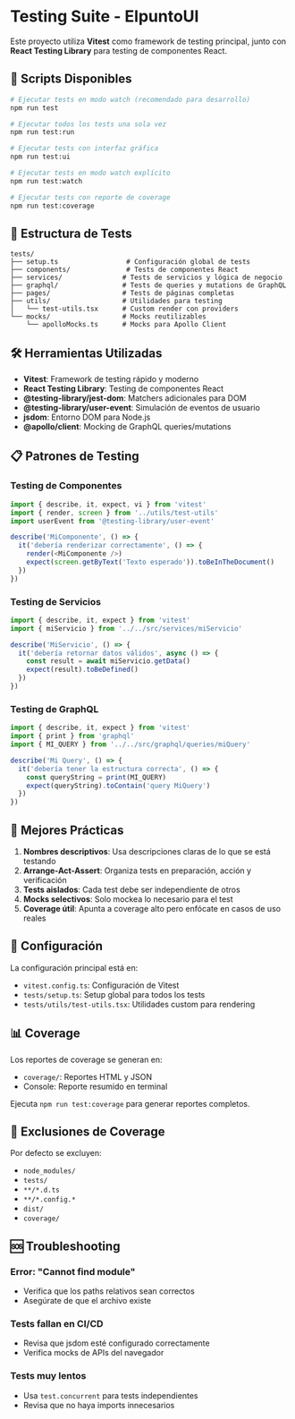 # Testing Suite - ElpuntoUI

Este proyecto utiliza **Vitest** como framework de testing principal, junto con **React Testing Library** para testing de componentes React.

## 🚀 Scripts Disponibles

```bash
# Ejecutar tests en modo watch (recomendado para desarrollo)
npm run test

# Ejecutar todos los tests una sola vez
npm run test:run

# Ejecutar tests con interfaz gráfica
npm run test:ui

# Ejecutar tests en modo watch explícito
npm run test:watch

# Ejecutar tests con reporte de coverage
npm run test:coverage
```

## 📁 Estructura de Tests

```
tests/
├── setup.ts                 # Configuración global de tests
├── components/              # Tests de componentes React
├── services/               # Tests de servicios y lógica de negocio
├── graphql/                # Tests de queries y mutations de GraphQL
├── pages/                  # Tests de páginas completas
├── utils/                  # Utilidades para testing
│   └── test-utils.tsx      # Custom render con providers
└── mocks/                  # Mocks reutilizables
    └── apolloMocks.ts      # Mocks para Apollo Client
```

## 🛠️ Herramientas Utilizadas

- **Vitest**: Framework de testing rápido y moderno
- **React Testing Library**: Testing de componentes React
- **@testing-library/jest-dom**: Matchers adicionales para DOM
- **@testing-library/user-event**: Simulación de eventos de usuario
- **jsdom**: Entorno DOM para Node.js
- **@apollo/client**: Mocking de GraphQL queries/mutations

## 📋 Patrones de Testing

### Testing de Componentes

```typescript
import { describe, it, expect, vi } from 'vitest'
import { render, screen } from '../utils/test-utils'
import userEvent from '@testing-library/user-event'

describe('MiComponente', () => {
  it('debería renderizar correctamente', () => {
    render(<MiComponente />)
    expect(screen.getByText('Texto esperado')).toBeInTheDocument()
  })
})
```

### Testing de Servicios

```typescript
import { describe, it, expect } from 'vitest'
import { miServicio } from '../../src/services/miServicio'

describe('MiServicio', () => {
  it('debería retornar datos válidos', async () => {
    const result = await miServicio.getData()
    expect(result).toBeDefined()
  })
})
```

### Testing de GraphQL

```typescript
import { describe, it, expect } from 'vitest'
import { print } from 'graphql'
import { MI_QUERY } from '../../src/graphql/queries/miQuery'

describe('Mi Query', () => {
  it('debería tener la estructura correcta', () => {
    const queryString = print(MI_QUERY)
    expect(queryString).toContain('query MiQuery')
  })
})
```

## 🎯 Mejores Prácticas

1. **Nombres descriptivos**: Usa descripciones claras de lo que se está testando
2. **Arrange-Act-Assert**: Organiza tests en preparación, acción y verificación
3. **Tests aislados**: Cada test debe ser independiente de otros
4. **Mocks selectivos**: Solo mockea lo necesario para el test
5. **Coverage útil**: Apunta a coverage alto pero enfócate en casos de uso reales

## 🔧 Configuración

La configuración principal está en:
- `vitest.config.ts`: Configuración de Vitest
- `tests/setup.ts`: Setup global para todos los tests
- `tests/utils/test-utils.tsx`: Utilidades custom para rendering

## 📊 Coverage

Los reportes de coverage se generan en:
- `coverage/`: Reportes HTML y JSON
- Console: Reporte resumido en terminal

Ejecuta `npm run test:coverage` para generar reportes completos.

## 🚫 Exclusiones de Coverage

Por defecto se excluyen:
- `node_modules/`
- `tests/`
- `**/*.d.ts`
- `**/*.config.*`
- `dist/`
- `coverage/`

## 🆘 Troubleshooting

### Error: "Cannot find module"
- Verifica que los paths relativos sean correctos
- Asegúrate de que el archivo existe

### Tests fallan en CI/CD
- Revisa que jsdom esté configurado correctamente
- Verifica mocks de APIs del navegador

### Tests muy lentos
- Usa `test.concurrent` para tests independientes
- Revisa que no haya imports innecesarios
